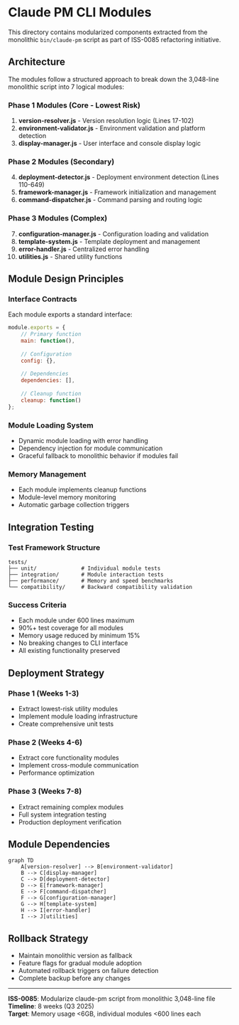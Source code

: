 # Claude PM CLI Modules

This directory contains modularized components extracted from the monolithic `bin/claude-pm` script as part of ISS-0085 refactoring initiative.

## Architecture

The modules follow a structured approach to break down the 3,048-line monolithic script into 7 logical modules:

### Phase 1 Modules (Core - Lowest Risk)
1. **version-resolver.js** - Version resolution logic (Lines 17-102)
2. **environment-validator.js** - Environment validation and platform detection 
3. **display-manager.js** - User interface and console display logic

### Phase 2 Modules (Secondary)
4. **deployment-detector.js** - Deployment environment detection (Lines 110-649)
5. **framework-manager.js** - Framework initialization and management
6. **command-dispatcher.js** - Command parsing and routing logic

### Phase 3 Modules (Complex)
7. **configuration-manager.js** - Configuration loading and validation
8. **template-system.js** - Template deployment and management
9. **error-handler.js** - Centralized error handling
10. **utilities.js** - Shared utility functions

## Module Design Principles

### Interface Contracts
Each module exports a standard interface:
```javascript
module.exports = {
    // Primary function
    main: function(),
    
    // Configuration
    config: {},
    
    // Dependencies
    dependencies: [],
    
    // Cleanup function
    cleanup: function()
};
```

### Module Loading System
- Dynamic module loading with error handling
- Dependency injection for module communication
- Graceful fallback to monolithic behavior if modules fail

### Memory Management
- Each module implements cleanup functions
- Module-level memory monitoring
- Automatic garbage collection triggers

## Integration Testing

### Test Framework Structure
```
tests/
├── unit/              # Individual module tests
├── integration/       # Module interaction tests
├── performance/       # Memory and speed benchmarks
└── compatibility/     # Backward compatibility validation
```

### Success Criteria
- Each module under 600 lines maximum
- 90%+ test coverage for all modules
- Memory usage reduced by minimum 15%
- No breaking changes to CLI interface
- All existing functionality preserved

## Deployment Strategy

### Phase 1 (Weeks 1-3)
- Extract lowest-risk utility modules
- Implement module loading infrastructure
- Create comprehensive unit tests

### Phase 2 (Weeks 4-6)
- Extract core functionality modules
- Implement cross-module communication
- Performance optimization

### Phase 3 (Weeks 7-8)
- Extract remaining complex modules
- Full system integration testing
- Production deployment verification

## Module Dependencies

```mermaid
graph TD
    A[version-resolver] --> B[environment-validator]
    B --> C[display-manager]
    C --> D[deployment-detector]
    D --> E[framework-manager]
    E --> F[command-dispatcher]
    F --> G[configuration-manager]
    G --> H[template-system]
    H --> I[error-handler]
    I --> J[utilities]
```

## Rollback Strategy

- Maintain monolithic version as fallback
- Feature flags for gradual module adoption
- Automated rollback triggers on failure detection
- Complete backup before any changes

---
**ISS-0085**: Modularize claude-pm script from monolithic 3,048-line file  
**Timeline**: 8 weeks (Q3 2025)  
**Target**: Memory usage <6GB, individual modules <600 lines each